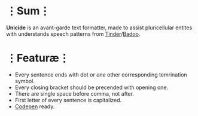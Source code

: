# ⋮Sum⋮
__Unicide__ is an avant-garde text formatter, made to assist pluricellular entites with understands speech patterns from [Tinder](https://tinder.com/)/[Badoo](https://badoo.com).

# ⋮Featuræ⋮
* Every sentence ends with dot or _one_ other corresponding temrination symbol.
* Every closing bracket should be precended with opening one.
* There are single space before comma, not after.
* First letter of every sentence is capitalized.
* [Codepen](http://codepen.io) ready.
